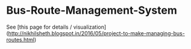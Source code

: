 # Bus-Route-Management-System

See [this page for details / visualization] (http://nikhilsheth.blogspot.in/2016/05/project-to-make-managing-bus-routes.html)

